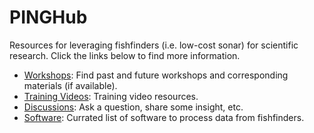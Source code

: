 # PINGHub
Resources for leveraging fishfinders (i.e. low-cost sonar) for scientific research. Click the links below to find more information.

* [Workshops](https://github.com/PINGEcosystem/PINGHub/wiki/1-Workshops): Find past and future workshops and corresponding materials (if available).
* [Training Videos](https://github.com/PINGEcosystem/PINGHub/wiki/2-Training-Videos): Training video resources.
* [Discussions](https://github.com/PINGEcosystem/PINGHub/discussions): Ask a question, share some insight, etc.
* [Software](): Currated list of software to process data from fishfinders.


